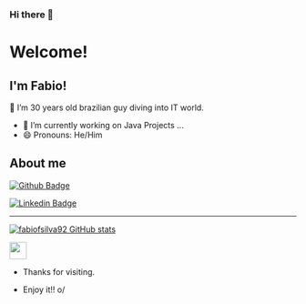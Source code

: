 ### Hi there 👋

# Welcome!

 

## I'm Fabio!

 

:house_with_garden: I’m 30 years old brazilian guy diving into IT world.

- 🔭 I’m currently working on Java Projects ...
- 😄 Pronouns: He/Him

<!--:outbox_tray: 2023 Goals: create meaninful projects in differents tecnology.!-->

## About me

[![Github Badge](https://img.shields.io/badge/-Github-000?style=flat-square&logo=Github&logoColor=white&link=https://github.com/fabiofsilva92)](https://github.com/fabiofsilva92)

[![Linkedin Badge](https://img.shields.io/badge/-LinkedIn-blue?style=flat-square&logo=Linkedin&logoColor=white&link=https://www.linkedin.com/in/fabio-fernandes-da-silva-012595a1/)](https://www.linkedin.com/in/fabio-fernandes-da-silva-012595a1/)


----------------------------------------------------------------------------------
[![fabiofsilva92 GitHub stats](https://github-readme-stats.vercel.app/api?username=fabiofsilva92)](https://github.com/fabiofsilva92/github-readme-stats)

<img src=https://github.com/TheDudeThatCode/TheDudeThatCode/blob/master/Assets/Earth.gif width="30">

- Thanks for visiting.

- Enjoy it!! o/


<!--
**fabiofsilva92/fabiofsilva92** is a ✨ _special_ ✨ repository because its `README.md` (this file) appears on your GitHub profile.

Here are some ideas to get you started:

- 🔭 I’m currently working on ...
- 🌱 I’m currently learning ...
- 👯 I’m looking to collaborate on ...
- 🤔 I’m looking for help with ...
- 💬 Ask me about ...
- 📫 How to reach me: ...
- 😄 Pronouns: ...
- ⚡ Fun fact: ...
-->
